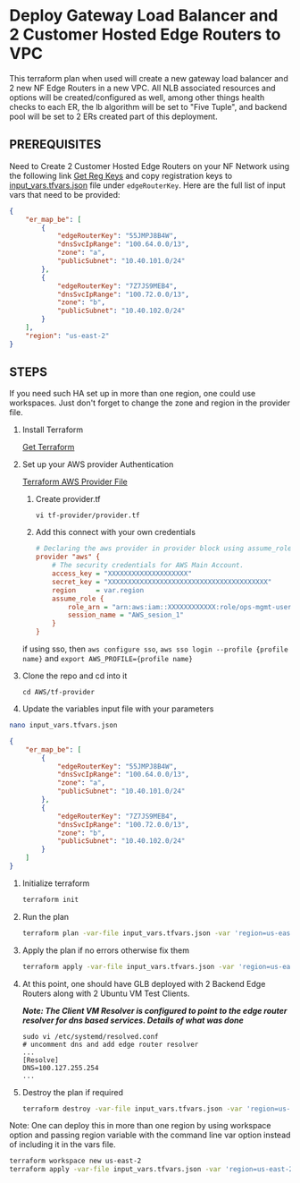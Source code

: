 
# Deploy Gateway Load Balancer and 2 Customer Hosted Edge Routers to VPC

This terraform plan when used will create a new gateway load balancer and 2 new NF Edge Routers in a new VPC. All NLB associated resources and options will be created/configured as well, among other things health checks to each ER, the lb algorithm will be set to "Five Tuple", and backend pool will be set to 2 ERs created part of this deployment.

## **PREREQUISITES**

Need to Create 2 Customer Hosted Edge Routers on your NF Network using the following link [Get Reg Keys](https://nfconsole.io/login) and copy registration keys to [input_vars.tfvars.json](tf-provider/input_vars.tfvars.json) file under `edgeRouterKey`. Here  are the full list of input vars that need to be provided:

```json
{
    "er_map_be": [
        {
            "edgeRouterKey": "55JMPJ8B4W",
            "dnsSvcIpRange": "100.64.0.0/13",
            "zone": "a",
            "publicSubnet": "10.40.101.0/24"
        },
        {
            "edgeRouterKey": "7Z7JS9MEB4",
            "dnsSvcIpRange": "100.72.0.0/13",
            "zone": "b",
            "publicSubnet": "10.40.102.0/24"
        }
    ],
    "region": "us-east-2"
}
```

## **STEPS**

If you need such HA set up in more than one region, one could use workspaces. Just don't forget to change the zone and region in the provider file.

1. Install Terraform

    [Get Terraform](https://www.terraform.io/downloads)

1. Set up your AWS provider Authentication

    [Terraform AWS Provider File](https://registry.terraform.io/providers/hashicorp/aws/latest/docs)

    1. Create provider.tf

        ```shell
        vi tf-provider/provider.tf
        ```

    1. Add this connect with your own credentials

        ```ini
        # Declaring the aws provider in provider block using assume_role.
        provider "aws" {
            # The security credentials for AWS Main Account.
            access_key = "XXXXXXXXXXXXXXXXXXXX"
            secret_key = "XXXXXXXXXXXXXXXXXXXXXXXXXXXXXXXXXXXXXXXX"
            region     = var.region
            assume_role {
                role_arn = "arn:aws:iam::XXXXXXXXXXXX:role/ops-mgmt-user"
                session_name = "AWS_sesion_1"
            }
        }
        ```
    if using sso, then `aws configure sso`, `aws sso login --profile {profile name}` and `export AWS_PROFILE={profile name}`
    
1. Clone the repo and cd into it

    ```shell
    cd AWS/tf-provider
    ```

1. Update the variables input file with your parameters

```bash
nano input_vars.tfvars.json
```

```json
{
    "er_map_be": [
        {
            "edgeRouterKey": "55JMPJ8B4W",
            "dnsSvcIpRange": "100.64.0.0/13",
            "zone": "a",
            "publicSubnet": "10.40.101.0/24"
        },
        {
            "edgeRouterKey": "7Z7JS9MEB4",
            "dnsSvcIpRange": "100.72.0.0/13",
            "zone": "b",
            "publicSubnet": "10.40.102.0/24"
        }
    ]
}
```

1. Initialize terraform

    ```bash
    terraform init
    ```

1. Run the plan

    ```bash
    terraform plan -var-file input_vars.tfvars.json -var 'region=us-east-2'
    ```

1. Apply the plan if no errors otherwise fix them

    ```bash
    terraform apply -var-file input_vars.tfvars.json -var 'region=us-east-2'
    ```

1. At this point, one should have GLB deployed with 2 Backend Edge Routers along with 2 Ubuntu VM Test Clients.

    ***Note: The Client VM Resolver is configured  to point to the edge router resolver for dns based services. Details of what was done***

    ```shell
    sudo vi /etc/systemd/resolved.conf
    # uncomment dns and add edge router resolver
    ...
    [Resolve]
    DNS=100.127.255.254
    ...
    ```

1. Destroy the plan if required

    ```bash
    terraform destroy -var-file input_vars.tfvars.json -var 'region=us-east-2'
    ```

Note:
One can deploy this in more than one region by using workspace option and passing region variable with the command line var option instead of including it in the vars file.

```bash
terraform workspace new us-east-2
terraform apply -var-file input_vars.tfvars.json -var 'region=us-east-2'
```
